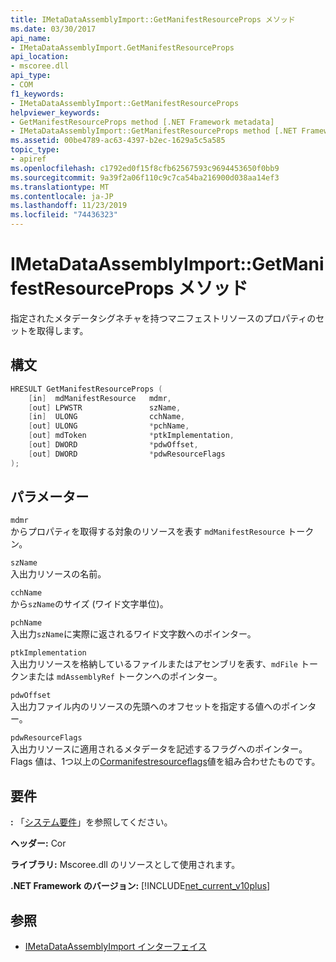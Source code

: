 ```yaml
---
title: IMetaDataAssemblyImport::GetManifestResourceProps メソッド
ms.date: 03/30/2017
api_name:
- IMetaDataAssemblyImport.GetManifestResourceProps
api_location:
- mscoree.dll
api_type:
- COM
f1_keywords:
- IMetaDataAssemblyImport::GetManifestResourceProps
helpviewer_keywords:
- GetManifestResourceProps method [.NET Framework metadata]
- IMetaDataAssemblyImport::GetManifestResourceProps method [.NET Framework metadata]
ms.assetid: 00be4789-ac63-4397-b2ec-1629a5c5a585
topic_type:
- apiref
ms.openlocfilehash: c1792ed0f15f8cfb62567593c9694453650f0bb9
ms.sourcegitcommit: 9a39f2a06f110c9c7ca54ba216900d038aa14ef3
ms.translationtype: MT
ms.contentlocale: ja-JP
ms.lasthandoff: 11/23/2019
ms.locfileid: "74436323"
---
```

# <a name="imetadataassemblyimportgetmanifestresourceprops-method"></a>IMetaDataAssemblyImport::GetManifestResourceProps メソッド
指定されたメタデータシグネチャを持つマニフェストリソースのプロパティのセットを取得します。  
  
## <a name="syntax"></a>構文  
  
```cpp  
HRESULT GetManifestResourceProps (  
    [in]  mdManifestResource   mdmr,   
    [out] LPWSTR               szName,   
    [in]  ULONG                cchName,   
    [out] ULONG                *pchName,   
    [out] mdToken              *ptkImplementation,   
    [out] DWORD                *pdwOffset,   
    [out] DWORD                *pdwResourceFlags  
);  
```  
  
## <a name="parameters"></a>パラメーター  
 `mdmr`  
 からプロパティを取得する対象のリソースを表す `mdManifestResource` トークン。  
  
 `szName`  
 入出力リソースの名前。  
  
 `cchName`  
 から`szName`のサイズ (ワイド文字単位)。  
  
 `pchName`  
 入出力`szName`に実際に返されるワイド文字数へのポインター。  
  
 `ptkImplementation`  
 入出力リソースを格納しているファイルまたはアセンブリを表す、`mdFile` トークンまたは `mdAssemblyRef` トークンへのポインター。  
  
 `pdwOffset`  
 入出力ファイル内のリソースの先頭へのオフセットを指定する値へのポインター。  
  
 `pdwResourceFlags`  
 入出力リソースに適用されるメタデータを記述するフラグへのポインター。 Flags 値は、1つ以上の[Cormanifestresourceflags](../../../../docs/framework/unmanaged-api/metadata/cormanifestresourceflags-enumeration.md)値を組み合わせたものです。  
  
## <a name="requirements"></a>要件  
 **:** 「[システム要件](../../../../docs/framework/get-started/system-requirements.md)」を参照してください。  
  
 **ヘッダー:** Cor  
  
 **ライブラリ:** Mscoree.dll のリソースとして使用されます。  
  
 **.NET Framework のバージョン:** [!INCLUDE[net_current_v10plus](../../../../includes/net-current-v10plus-md.md)]  
  
## <a name="see-also"></a>参照

- [IMetaDataAssemblyImport インターフェイス](../../../../docs/framework/unmanaged-api/metadata/imetadataassemblyimport-interface.md)
